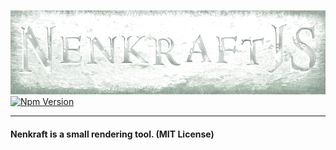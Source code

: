 ![Nenkraft2][logo]
[![Npm Version](https://img.shields.io/npm/v/@nuuf/nk2-frontend.svg)](https://www.npmjs.com/package/@nuuf/nk2-frontend)

------

#### Nenkraft is a small rendering tool. (MIT License)

[logo]: https://raw.githubusercontent.com/Nuuf/nenkraft2/master/nenkraft2-banner.png "nenkraft2"